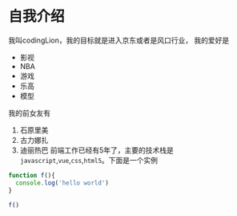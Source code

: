 # 自我介绍
我叫codingLion，我的目标就是进入京东或者是风口行业，
我的爱好是
* 影视
* NBA
* 游戏
* 乐高
* 模型

我的前女友有
1. 石原里美
2. 古力娜扎
3. 迪丽热巴
前端工作已经有5年了，主要的技术栈是`javascript`,`vue`,`css`,`html5`。下面是一个实例
```javascript
function f(){
  console.log('hello world')
}

f()
```
